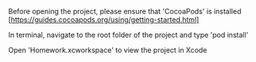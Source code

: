 Before opening the project, please ensure that 'CocoaPods' is installed [https://guides.cocoapods.org/using/getting-started.html]

In terminal, navigate to the root folder of the project and type 'pod install'

Open 'Homework.xcworkspace' to view the project in Xcode
